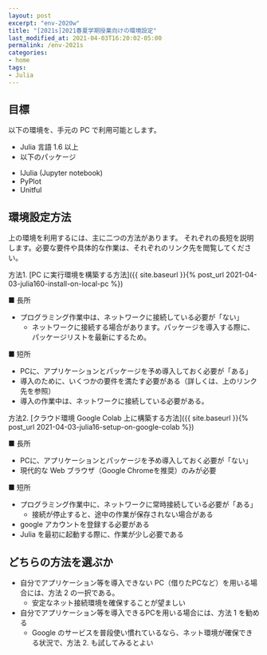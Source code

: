 ```yaml
---
layout: post
excerpt: "env-2020w"
title: "[2021s]2021春夏学期授業向けの環境設定"
last_modified_at: 2021-04-03T16:20:02-05:00
permalink: /env-2021s
categories:
- home
tags:
- Julia
---
```


## 目標

以下の環境を、手元の PC で利用可能とします。

* Julia 言語 1.6 以上
* 以下のパッケージ
- IJulia (Jupyter notebook)
- PyPlot
- Unitful

## 環境設定方法

上の環境を利用するには、主に二つの方法があります。
それぞれの長短を説明します。必要な要件や具体的な作業は、それぞれのリンク先を閲覧してください。

方法1. [PC に実行環境を構築する方法]({{ site.baseurl }}{% post_url 2021-04-03-julia160-install-on-local-pc %})

■ 長所
- プログラミング作業中は、ネットワークに接続している必要が「ない」
  - ネットワークに接続する場合があります。パッケージを導入する際に、パッケージリストを最新にするため。

■ 短所
- PCに、アプリケーションとパッケージを予め導入しておく必要が「ある」
- 導入のために、いくつかの要件を満たす必要がある（詳しくは、上のリンク先を参照）
- 導入の作業中は、ネットワークに接続している必要がある。

方法2. [クラウド環境 Google Colab 上に構築する方法]({{ site.baseurl }}{% post_url 2021-04-03-julia16-setup-on-google-colab %})

■ 長所
- PCに、アプリケーションとパッケージを予め導入しておく必要が「ない」
- 現代的な Web ブラウザ（Google Chromeを推奨）のみが必要

■ 短所
- プログラミング作業中に、ネットワークに常時接続している必要が「ある」
  - 接続が停止すると、途中の作業が保存されない場合がある
- google アカウントを登録する必要がある
- Julia を最初に起動する際に、作業が少し必要である

## どちらの方法を選ぶか
- 自分でアプリケーション等を導入できない PC（借りたPCなど）を用いる場合には、方法 2 の一択である。
  - 安定なネット接続環境を確保することが望ましい
- 自分でアプリケーション等を導入できるPCを用いる場合には、方法 1 を勧める
  - Google のサービスを普段使い慣れているなら、ネット環境が確保できる状況で、方法 2. も試してみるとよい
